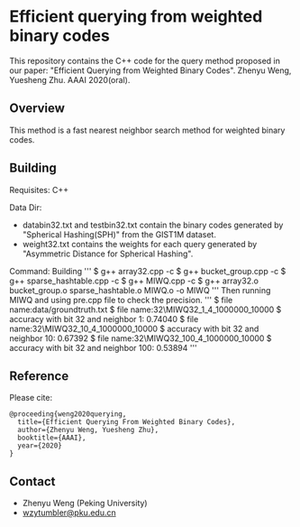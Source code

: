 # Efficient querying from weighted binary codes
This repository contains the C++ code for the query method proposed in our paper:
"Efficient Querying from Weighted Binary Codes". Zhenyu Weng, Yuesheng Zhu. AAAI 2020(oral).

## Overview ##
This method is a fast nearest neighbor search method for weighted binary codes.

## Building ##
Requisites: C++

Data Dir:  
* databin32.txt and testbin32.txt contain the binary codes generated by "Spherical Hashing(SPH)" from the GIST1M dataset. 
* weight32.txt contains the weights for each query generated by "Asymmetric Distance for Spherical Hashing".

Command: 
Building
''' 
$ g++ array32.cpp -c
$ g++ bucket_group.cpp -c
$ g++ sparse_hashtable.cpp -c
$ g++ MIWQ.cpp -c
$ g++ array32.o bucket_group.o sparse_hashtable.o MIWQ.o -o MIWQ
'''
Then running MIWQ and using pre.cpp file to check the precision.
'''
$ file name:data/groundtruth.txt
$ file name:32\MIWQ32_1_4_1000000_10000
$ accuracy with bit 32 and neighbor 1: 0.74040
$ file name:32\MIWQ32_10_4_1000000_10000
$ accuracy with bit 32 and neighbor 10: 0.67392
$ file name:32\MIWQ32_100_4_1000000_10000
$ accuracy with bit 32 and neighbor 100: 0.53894
'''

## Reference ##
Please cite:
```
@proceeding{weng2020querying,
  title={Efficient Querying From Weighted Binary Codes},
  author={Zhenyu Weng, Yuesheng Zhu},
  booktitle={AAAI},
  year={2020}
}
```

## Contact ##
- Zhenyu Weng (Peking University)
- wzytumbler@pku.edu.cn
